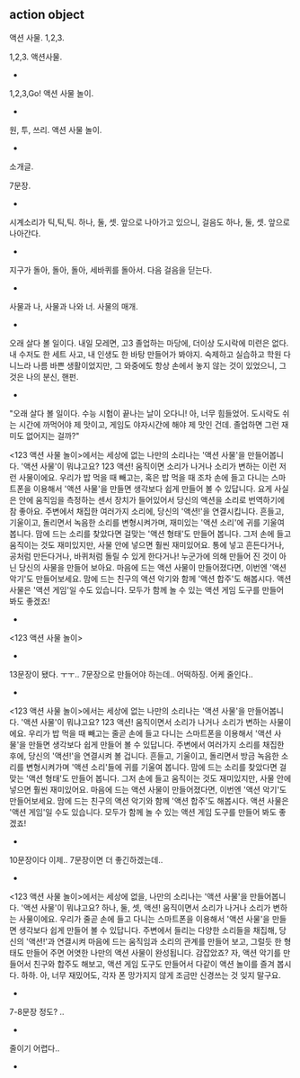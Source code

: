## action object

액션 사물. 1,2,3.

1,2,3. 액션사물.

-

1,2,3,Go! 액션 사물 놀이.

-

원, 투, 쓰리. 액션 사물 놀이.

-

소개글.

7문장.

-

시계소리가 틱,틱,틱. 하나, 둘, 셋. 앞으로 나아가고 있으니, 걸음도 하나, 둘, 셋. 앞으로 나아간다.

-

지구가 돌아, 돌아, 돌아, 세바퀴를 돌아서. 다음 걸음을 딛는다.

-

사물과 나, 사물과 나와 너. 사물의 매개.

-

오래 살다 볼 일이다.
내일 모레면, 고3 졸업하는 마당에, 더이상 도시락에 미련은 없다.
내 수저도 한 세트 사고, 내 인생도 한 바탕 만들어가 봐야지.
숙제하고 실습하고 학원 다니느라 나름 바쁜 생활이었지만, 그 와중에도 항상 손에서 놓지 않는 것이 있었으니, 그것은 나의 분신, 핸펀.

-

"오래 살다 볼 일이다.
수능 시험이 끝나는 날이 오다니! 아, 너무 힘들었어.
도시락도 쉬는 시간에 까먹어야 제 맛이고, 게임도 야자시간에 해야 제 맛인 건데.
졸업하면 그런 재미도 없어지는 걸까?"

<123 액션 사물 놀이>에서는 세상에 없는 나만의 소리나는 '액션 사물'을 만들어봅니다. '액션 사물'이 뭐냐고요? 123 액션! 움직이면 소리가 나거나 소리가 변하는 이런 저런 사물이에요. 우리가 밥 먹을 때 빼고는, 혹은 밥 먹을 때 조차 손에 들고 다니는 스마트폰을 이용해서 '액션 사물'을 만들면 생각보다 쉽게 만들어 볼 수 있답니다. 요게 사실은 안에 움직임을 측정하는 센서 장치가 들어있어서 당신의 액션을 소리로 번역하기에 참 좋아요.
주변에서 채집한 여러가지 소리에, 당신의 '액션!'을 연결시킵니다. 흔들고, 기울이고, 돌리면서 녹음한 소리를 변형시켜가며, 재미있는 '액션 소리'에 귀를 기울여 봅니다. 맘에 드는 소리를 찾았다면 걸맞는 '액션 형태'도 만들어 봅니다. 그저 손에 들고 움직이는 것도 재미있지만, 사물 안에 넣으면 훨씬 재미있어요. 통에 넣고 흔든다거나, 공처럼 만든다거나, 바퀴처럼 돌릴 수 있게 한다거나! 누군가에 의해 만들어 진 것이 아닌 당신의 사물을 만들어 보아요.
마음에 드는 액션 사물이 만들어졌다면, 이번엔 '액션 악기'도 만들어보세요. 맘에 드는 친구의 액션 악기와 함께 '액션 합주'도 해봅시다. 액션 사물은 '액션 게임'일 수도 있습니다. 모두가 함께 놀 수 있는 액션 게임 도구를 만들어 봐도 좋겠죠!

-

<123 액션 사물 놀이>

-

13문장이 됐다. ㅜㅜ.. 7문장으로 만들어야 하는데.. 어떡하징.
어케 줄인다..

-

<123 액션 사물 놀이>에서는 세상에 없는 나만의 소리나는 '액션 사물'을 만들어봅니다. '액션 사물'이 뭐냐고요? 123 액션! 움직이면서 소리가 나거나 소리가 변하는 사물이에요. 우리가 밥 먹을 때 빼고는 줄곧 손에 들고 다니는 스마트폰을 이용해서 '액션 사물'을 만들면 생각보다 쉽게 만들어 볼 수 있답니다.
주변에서 여러가지 소리를 채집한 후에, 당신의 '액션!'을 연결시켜 볼 겁니다. 흔들고, 기울이고, 돌리면서 방금 녹음한 소리를 변형시켜가며 '액션 소리'들에 귀를 기울여 봅니다. 맘에 드는 소리를 찾았다면 걸맞는 '액션 형태'도 만들어 봅니다. 그저 손에 들고 움직이는 것도 재미있지만, 사물 안에 넣으면 훨씬 재미있어요. 마음에 드는 액션 사물이 만들어졌다면, 이번엔 '액션 악기'도 만들어보세요. 맘에 드는 친구의 액션 악기와 함께 '액션 합주'도 해봅시다. 액션 사물은 '액션 게임'일 수도 있습니다. 모두가 함께 놀 수 있는 액션 게임 도구를 만들어 봐도 좋겠죠!

-

10문장이다 이제.. 7문장이면 더 좋긴하겠는데..

-

<123 액션 사물 놀이>에서는 세상에 없을, 나만의 소리나는 '액션 사물'을 만들어봅니다.
'액션 사물'이 뭐냐고요?
하나, 둘, 셋, 액션! 움직이면서 소리가 나거나 소리가 변하는 사물이에요.
우리가 줄곧 손에 들고 다니는 스마트폰을 이용해서 '액션 사물'을 만들면 생각보다 쉽게 만들어 볼 수 있답니다.
주변에서 들리는 다양한 소리들을 채집해, 당신의 '액션!'과 연결시켜 마음에 드는 움직임과 소리의 관계를 만들어 보고, 그럴듯 한 형태도 만들어 주면 어엿한 나만의 액션 사물이 완성됩니다.
감잡았죠? 자, 액션 악기를 만들어서 친구와 합주도 해보고, 액션 게임 도구도 만들어서 다같이 액션 놀이를 즐겨 봅시다. 하하.
아, 너무 재밌어도, 각자 폰 망가지지 않게 조금만 신경쓰는 것 잊지 말구요.

-

7-8문장 정도? ..

-

줄이기 어렵다..

-


